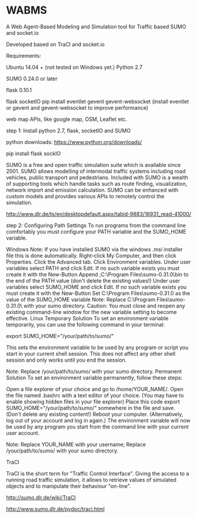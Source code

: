 # WABMS
A Web Agent-Based Modeling and Simulation tool for Traffic based SUMO and socket.io

Developed based on TraCI and socket.io


Requirements:

Ubuntu 14.04 + (not tested on Windows yet.)
Python 2.7

SUMO 0.24.0 or later

flask 0.10.1

flask socketIO
pip install eventlet  gevent gevent-websocket 
(install eventlet or gevent and gevent-websocket to improve performance) 

web map APIs, like google map, OSM, Leaflet etc.


step 1: Install python 2.7, flask, socketIO and SUMO

python downloads:
https://www.python.org/downloads/

pip install flask sockIO

SUMO is a free and open traffic simulation suite which is available since 2001. SUMO allows modelling of intermodal traffic systems including road vehicles, public transport and pedestrians. Included with SUMO is a wealth of supporting tools which handle tasks such as route finding, visualization, network import and emission calculation. SUMO can be enhanced with custom models and provides various APIs to remotely control the simulation.


http://www.dlr.de/ts/en/desktopdefault.aspx/tabid-9883/16931_read-41000/

step 2: Configuring Path Settings
To run programs from the command line comfortably you must configure your PATH variable and the SUMO_HOME variable.

Windows
Note:
If you have installed SUMO via the windows .msi installer file this is done automatically.
Right-click My Computer, and then click Properties.
Click the Advanced tab.
Click Environment variables.
Under user variables select PATH and click Edit. If no such variable exists you must create it with the New-Button
Append ;C:\Program Files\sumo-0.31.0\bin to the end of the PATH value (don't delete the existing values!)
Under user variables select SUMO_HOME and click Edit. If no such variable exists you must create it with the New-Button
Set C:\Program Files\sumo-0.31.0 as the value of the SUMO_HOME variable
Note:
Replace C:\Program Files\sumo-0.31.0\ with your sumo directory.
Caution:
You must close and reopen any existing command-line window for the new variable setting to become effective.
Linux
Temporary Solution
To set an environment variable temporarily, you can use the following command in your terminal:

export SUMO_HOME="/your/path/to/sumo/"

This sets the environment variable to be used by any program or script you start in your current shell session. This does not affect any other shell session and only works until you end the session.

Note:
Replace /your/path/to/sumo/ with your sumo directory.
Permanent Solution
To set an environment variable permanently, follow these steps:

Open a file explorer of your choice and go to /home/YOUR_NAME/.
Open the file named .bashrc with a text editor of your choice. (You may have to enable showing hidden files in your file explorer)
Place this code export SUMO_HOME="/your/path/to/sumo/" somewhere in the file and save. (Don't delete any existing content!)
Reboot your computer. (Alternatively, log out of your account and log in again.)
The environment variable will now be used by any program you start from the command line with your current user account.

Note:
Replace YOUR_NAME with your username; Replace /your/path/to/sumo/ with your sumo directory.



TraCI

TraCI is the short term for "Traffic Control Interface". Giving the access to a running road traffic simulation, it allows to retrieve values of simulated objects and to manipulate their behaviour "on-line".

http://sumo.dlr.de/wiki/TraCI

http://www.sumo.dlr.de/pydoc/traci.html




